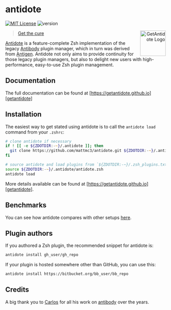 # antidote

[![MIT License](https://img.shields.io/badge/license-MIT-007EC7.svg)](/LICENSE)
![version](https://img.shields.io/badge/version-v1.6.1-df5e88)

<a title="GetAntidote"
   href="https://getantidote.github.io"
   align="right">
<img align="right"
     height="80"
     alt="GetAntidote Logo"
     src="https://avatars.githubusercontent.com/u/101279220?s=80&v=4">
</a>

> [Get the cure][getantidote]</blockquote>

[Antidote][getantidote] is a feature-complete Zsh implementation of the legacy
[Antibody][antibody] plugin manager, which in turn was derived from [Antigen][antigen].
Antidote not only aims to provide continuity for those legacy plugin managers, but also
to delight new users with high-performance, easy-to-use Zsh plugin management.

## Documentation

The full documentation can be found at [https://getantidote.github.io][getantidote]

## Installation

The easiest way to get stated using antidote is to call the `antidote load` command from your `.zshrc`:

```zsh
# clone antidote if necessary
if ! [[ -e ${ZDOTDIR:-~}/.antidote ]]; then
  git clone https://github.com/mattmc3/antidote.git ${ZDOTDIR:-~}/.antidote
fi

# source antidote and load plugins from `${ZDOTDIR:-~}/.zsh_plugins.txt`
source ${ZDOTDIR:-~}/.antidote/antidote.zsh
antidote load
```

More details available can be found at [https://getantidote.github.io][getantidote].

## Benchmarks

You can see how antidote compares with other setups [here][benchmarks].

## Plugin authors

If you authored a Zsh plugin, the recommended snippet for antidote is:

```zsh
antidote install gh_user/gh_repo
```

If your plugin is hosted somewhere other than GitHub, you can use this:

```zsh
antidote install https://bitbucket.org/bb_user/bb_repo
```

## Credits

A big thank you to [Carlos](https://twitter.com/caarlos0) for all his work on
[antibody] over the years.

[antigen]:        https://github.com/zsh-users/antigen
[antibody]:       https://github.com/getantibody/antibody
[getantidote]:    https://getantidote.github.io
[getantibody]:    https://github.com/getantibody/antibody
[benchmarks]:     https://github.com/romkatv/zsh-bench/blob/master/doc/linux-desktop.md
[zsh]:            https://www.zsh.org
